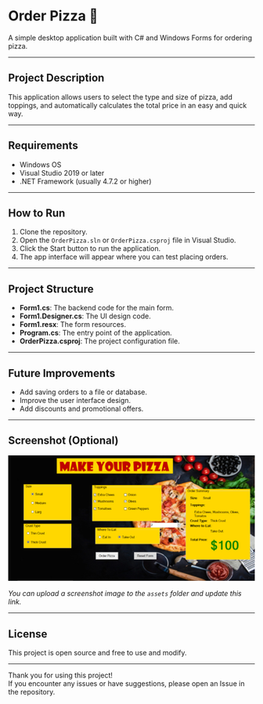 # Order Pizza 🍕

A simple desktop application built with C# and Windows Forms for ordering pizza.

---

## Project Description

This application allows users to select the type and size of pizza, add toppings, and automatically calculates the total price in an easy and quick way.

---

## Requirements

- Windows OS
- Visual Studio 2019 or later
- .NET Framework (usually 4.7.2 or higher)

---

## How to Run

1. Clone the repository.
2. Open the `OrderPizza.sln` or `OrderPizza.csproj` file in Visual Studio.
3. Click the Start button to run the application.
4. The app interface will appear where you can test placing orders.

---

## Project Structure

- **Form1.cs**: The backend code for the main form.
- **Form1.Designer.cs**: The UI design code.
- **Form1.resx**: The form resources.
- **Program.cs**: The entry point of the application.
- **OrderPizza.csproj**: The project configuration file.

---

## Future Improvements

- Add saving orders to a file or database.
- Improve the user interface design.
- Add discounts and promotional offers.

---

## Screenshot (Optional)

![Screenshot](assets/screenshot.png)

*You can upload a screenshot image to the `assets` folder and update this link.*

---

## License

This project is open source and free to use and modify.

---

Thank you for using this project!  
If you encounter any issues or have suggestions, please open an Issue in the repository.

